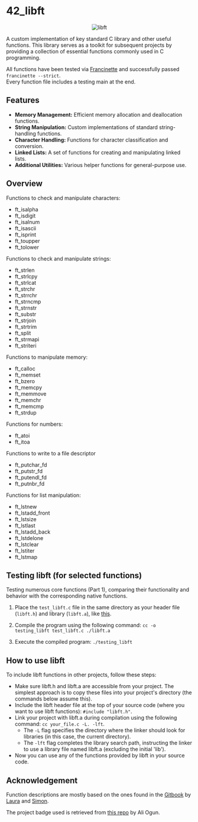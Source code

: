 # 42_libft
<p align="center">
    <img src="https://github.com/alx-sch/42_libft/assets/134595144/bce87494-3c97-4028-ab66-83a48190603d" alt="libft" />
</p>

A custom implementation of key standard C library and other useful functions. This library serves as a toolkit for subsequent projects by providing a collection of essential functions commonly used in C programming.

All functions have been tested via [Francinette](https://github.com/xicodomingues/francinette) and successfully passed `francinette --strict`.  
Every function file includes a testing main at the end.

## Features

- **Memory Management:** Efficient memory allocation and deallocation functions.
- **String Manipulation:** Custom implementations of standard string-handling functions.
- **Character Handling:** Functions for character classification and conversion.
- **Linked Lists:** A set of functions for creating and manipulating linked lists.
- **Additional Utilities:** Various helper functions for general-purpose use.

## Overview

Functions to check and manipulate characters:
- ft_isalpha
- ft_isdigit
- ft_isalnum
- ft_isascii
- ft_isprint
- ft_toupper
- ft_tolower

Functions to check and manipulate strings:
- ft_strlen
- ft_strlcpy
- ft_strlcat
- ft_strchr
- ft_strrchr
- ft_strncmp
- ft_strnstr
- ft_substr
- ft_strjoin
- ft_strtrim
- ft_split
- ft_strmapi
- ft_striteri
  
Functions to manipulate memory:
- ft_calloc
- ft_memset
- ft_bzero
- ft_memcpy
- ft_memmove
- ft_memchr
- ft_memcmp
- ft_strdup
  
Functions for numbers:
- ft_atoi
- ft_itoa

Functions to write to a file descriptor
- ft_putchar_fd
- ft_putstr_fd
- ft_putendl_fd
- ft_putnbr_fd

Functions for list manipulation:
- ft_lstnew
- ft_lstadd_front
- ft_lstsize
- ft_lstlast
- ft_lstadd_back
- ft_lstdelone
- ft_lstclear
- ft_lstiter
- ft_lstmap

## Testing libft (for selected functions)

Testing numerous core functions (Part 1), comparing their functionality and behavior with the corresponding native functions.

1. Place the `test_libft.c` file in the same directory as your header file (`libft.h`) and library (`libft.a`), like [this](https://github.com/alx-sch/42_libft/tree/main/testing_libft).

2. Compile the program using the following command: `cc -o testing_libft test_libft.c ./libft.a`

3. Execute the compiled program: `./testing_libft`

## How to use libft 
To include libft functions in other projects, follow these steps:
- Make sure libft.h and libft.a are accessible from your project. The simplest approach is to copy these files into your project's directory (the commands below assume this).
- Include the libft header file at the top of your source code (where you want to use libft functions): `#include "libft.h"`.
- Link your project with libft.a during compilation using the following command: `cc your_file.c -L. -lft`.
    - The `-L` flag specifies the directory where the linker should look for libraries (in this case, the current directory).  
    - The `-lft` flag completes the library search path, instructing the linker to use a library file named libft.a (excluding the initial 'lib').
- Now you can use any of the functions provided by libft in your source code.

## Acknowledgement
Function descriptions are mostly based on the ones found in the [Gitbook](https://42-cursus.gitbook.io/guide/rank-00/libft) by [Laura](https://github.com/TheBrisly) and [Simon](https://github.com/Laendrun).

The project badge used is retrieved from [this repo](https://github.com/ayogun/42-project-badges) by Ali Ogun.
